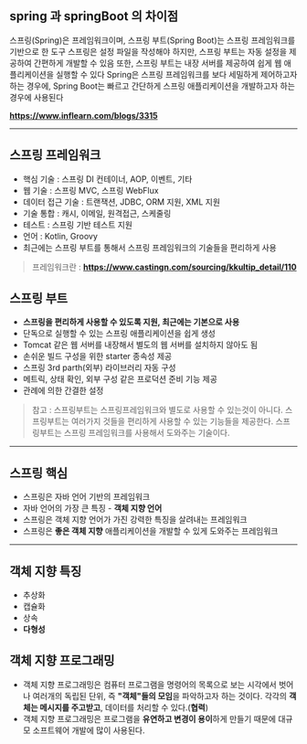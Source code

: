## spring 과 springBoot 의 차이점
  스프링(Spring)은 프레임워크이며, 스프링 부트(Spring Boot)는 스프링 프레임워크를 기반으로 한 도구
  스프링은 설정 파일을 작성해야 하지만, 스프링 부트는 자동 설정을 제공하여 간편하게 개발할 수 있음
  또한, 스프링 부트는 내장 서버를 제공하여 쉽게 웹 애플리케이션을 실행할 수 있다
  Spring은 스프링 프레임워크를 보다 세밀하게 제어하고자 하는 경우에,
  Spring Boot는 빠르고 간단하게 스프링 애플리케이션을 개발하고자 하는 경우에 사용된다
  
  **<https://www.inflearn.com/blogs/3315>**

***

## 스프링 프레임워크
* 핵심 기술 : 스프링 DI 컨테이너, AOP, 이벤트, 기타
* 웹 기술 : 스프링 MVC, 스프링 WebFlux
* 데이터 접근 기술 : 트랜잭션, JDBC, ORM 지원, XML 지원
* 기술 통합 : 캐시, 이메일, 원격접근, 스케줄링
* 테스트 : 스프링 기반 테스트 지원
* 언어 : Kotlin, Groovy
* 최근에는 스프링 부트를 통해서 스프링 프레임워크의 기술들을 편리하게 사용

> 프레임워크란 : **<https://www.castingn.com/sourcing/kkultip_detail/110>**

## 스프링 부트
* **스프링을 편리하게 사용할 수 있도록 지원, 최근에는 기본으로 사용**
* 단독으로 실행할 수 있는 스프링 애플리케이션을 쉽게 생성
* Tomcat 같은 웹 서버를 내장해서 별도의 웹 서버를 설치하지 않아도 됨
* 손쉬운 빌드 구성을 위한 starter 종속성 제공
* 스프링 3rd parth(외부) 라이브러리 자동 구성
* 메트릭, 상태 확인, 외부 구성 같은 프로덕션 준비 기능 제공
* 관례에 의한 간결한 설정


>참고 : 스프링부트는 스프링프레임워크와 별도로 사용할 수 있는것이 아니다. 
>스프링부트는 여러가지 것들을 편리하게 사용할 수 있는 기능들을 제공한다.
>스프링부트는 스프링 프레임워크를 사용해서 도와주는 기술이다.

***

## 스프링 핵심
* 스프링은 자바 언어 기반의 프레임워크
* 자바 언어의 가장 큰 특징 - **객체 지향 언어**
* 스프링은 객체 지향 언어가 가진 강력한 특징을 살려내는 프레임워크
* 스프링은 **좋은 객체 지향** 애플리케이션을 개발할 수 있게 도와주는 프레임워크

***

## 객체 지향 특징
* 추상화
* 캡슐화
* 상속
* **다형성**

## 객체 지향 프로그래밍
* 객체 지향 프로그래밍은 컴퓨터 프로그램을 명령어의 목록으로 보는 시각에서 벗어나 여러개의 독립된 단위,
  즉 **"객체"들의 모임**을 파악하고자 하는 것이다. 각각의 **객체는 메시지를 주고받고**, 데이터를 처리할 수 있다.(**협력**)
* 객체 지향 프로그래밍은 프로그램을 **유연하고 변경이 용이**하게 만들기 때문에 대규모 소프트웨어 개발에 많이 사용된다.

